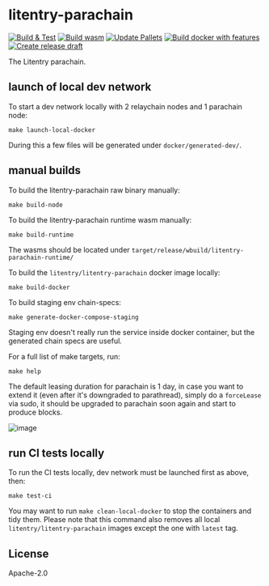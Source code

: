 # litentry-parachain
[![Build & Test](https://github.com/litentry/litentry-parachain/actions/workflows/build_and_run_test.yml/badge.svg)](https://github.com/litentry/litentry-parachain/actions/workflows/build_and_run_test.yml)
[![Build wasm](https://github.com/litentry/litentry-parachain/actions/workflows/build_wasm.yml/badge.svg)](https://github.com/litentry/litentry-parachain/actions/workflows/build_wasm.yml)
[![Update Pallets](https://github.com/litentry/litentry-parachain/actions/workflows/update_pallets.yml/badge.svg)](https://github.com/litentry/litentry-parachain/actions/workflows/update_pallets.yml)
[![Build docker with features](https://github.com/litentry/litentry-parachain/actions/workflows/build_docker_with_features.yml/badge.svg)](https://github.com/litentry/litentry-parachain/actions/workflows/build_docker_with_features.yml)
[![Create release draft](https://github.com/litentry/litentry-parachain/actions/workflows/create_release_draft.yml/badge.svg)](https://github.com/litentry/litentry-parachain/actions/workflows/create_release_draft.yml)

The Litentry parachain.


## launch of local dev network

To start a dev network locally with 2 relaychain nodes and 1 parachain node:
```
make launch-local-docker
```
During this a few files will be generated under `docker/generated-dev/`.

## manual builds

To build the litentry-parachain raw binary manually:
```
make build-node
```

To build the litentry-parachain runtime wasm manually:
```
make build-runtime
```
The wasms should be located under `target/release/wbuild/litentry-parachain-runtime/`

To build the `litentry/litentry-parachain` docker image locally:
```
make build-docker
```

To build staging env chain-specs:
```
make generate-docker-compose-staging
```
Staging env doesn't really run the service inside docker container, but the generated chain specs are useful.

For a full list of make targets, run:
```
make help
```

The default leasing duration for parachain is 1 day, in case you want to extend it (even after it's downgraded to parathread), simply do a `forceLease` via sudo, it should be upgraded to parachain soon again and start to produce blocks.

![image](https://user-images.githubusercontent.com/7630809/135689832-1f57cd5c-7f83-4fce-9bb0-832b77a38dcc.png)


## run CI tests locally

To run the CI tests locally, dev network must be launched first as above, then:
```
make test-ci
```
You may want to run `make clean-local-docker` to stop the containers and tidy them.
Please note that this command also removes all local `litentry/litentry-parachain` images except the one with `latest` tag.

## License
Apache-2.0
